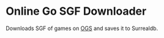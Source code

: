 # Online Go SGF Downloader

Downloads SGF of games on [OGS](online-go.com) and saves it to Surrealdb.
